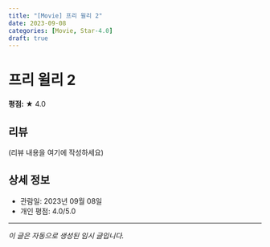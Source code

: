 ```yaml
---
title: "[Movie] 프리 윌리 2"
date: 2023-09-08
categories: [Movie, Star-4.0]
draft: true
---
```


# 프리 윌리 2

**평점:** ★ 4.0

## 리뷰

(리뷰 내용을 여기에 작성하세요)

## 상세 정보

- 관람일: 2023년 09월 08일
- 개인 평점: 4.0/5.0

---

*이 글은 자동으로 생성된 임시 글입니다.*
